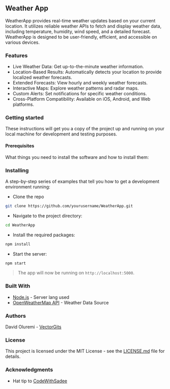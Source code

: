 ## Weather App
WeatherApp provides real-time weather updates based on your current location. It utilizes reliable weather APIs to fetch and display weather data, including temperature, humidity, wind speed, and a detailed forecast. WeatherApp is designed to be user-friendly, efficient, and accessible on various devices.

### Features
 * Live Weather Data: Get up-to-the-minute weather information.
 * Location-Based Results: Automatically detects your location to provide localized weather forecasts.
 * Extended Forecasts: View hourly and weekly weather forecasts.
 * Interactive Maps: Explore weather patterns and radar maps.
 * Custom Alerts: Set notifications for specific weather conditions.
 * Cross-Platform Compatibility: Available on iOS, Android, and Web platforms.

### Getting started
These instructions will get you a copy of the project up and running on your local machine for development and testing purposes.

#### Prerequisites
What things you need to install the software and how to install them:

### Installing
A step-by-step series of examples that tell you how to get a development environment running:
 - Clone the repo
 ```bash
 git clone https://github.com/yourusername/WeatherApp.git
 ```
 - Navigate to the project directory:
 ```bash
 cd WeatherApp
 ```

 - Install the required packages:
 ```bash
 npm install
 ```
 - Start the server:
 ```bash
 npm start
 ```
> The app will now be running on `http://localhost:5000`.


### Built With
* [Node.js](nodejs.org) - Server lang used
* [OpenWeatherMap API](https://openweathermap.org/api) - Weather Data Source

### Authors
David Oluremi - [VectorGits](https://github.com/VectorGits/)

### License
This project is licensed under the MIT License - see the [LICENSE.md](https://google.com/MIT+License) file for details.

### Acknowledgments
 - Hat tip to [CodeWithSadee](https://youtu.be/QMwyNnjAils)



